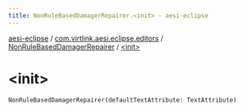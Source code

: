 ```yaml
---
title: NonRuleBasedDamagerRepairer.<init> - aesi-eclipse
---
```


[aesi-eclipse](../../index.html) / [com.virtlink.aesi.eclipse.editors](../index.html) / [NonRuleBasedDamagerRepairer](index.html) / [&lt;init&gt;](.)

# &lt;init&gt;

`NonRuleBasedDamagerRepairer(defaultTextAttribute: TextAttribute)`